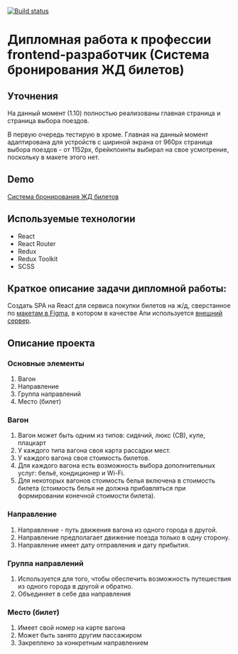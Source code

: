 [![Build status](https://ci.appveyor.com/api/projects/status/0aw4ixm1sjbkp7qj/branch/main?svg=true)](https://ci.appveyor.com/project/Sapogoha/fe-diploma-ticket-booking-system/branch/main)

# Дипломная работа к профессии frontend-разработчик (Система бронирования ЖД билетов)

## Уточнения

На данный момент (1.10) полностью реализованы главная страница и страница выбора поездов.

В первую очередь тестирую в хроме.
Главная на данный момент адаптирована для устройств с шириной экрана от 960px страница выбора поездов - от 1152px, брейкпоинты выбирал на свое усмотрение, поскольку в макете этого нет.

## Demo

[Система бронирования ЖД билетов](https://sapogoha.github.io/fe-diploma-ticket-booking-system)

## Используемые технологии

-  React
-  React Router
-  Redux
-  Redux Toolkit
-  SCSS

## Краткое описание задачи дипломной работы:

Создать SPA на React для сервиса покупки билетов на ж/д, сверстанное по [макетам в Figma](https://www.figma.com/file/7981GjEsjSpBUKolk4xFoT/%D0%97%D0%B0%D0%BA%D0%B0%D0%B7-%D0%B1%D0%B8%D0%BB%D0%B5%D1%82%D0%BE%D0%B2?node-id=0%3A1), в котором в качестве Апи используется [внешний сервер](https://netology-trainbooking.netoservices.ru/).

## Описание проекта

### Основные элементы

1. Вагон
1. Направление
1. Группа направлений
1. Место (билет)

### Вагон

1. Вагон может быть одним из типов: сидячий, люкс (СВ), купе, плацкарт
1. У каждого типа вагона своя карта рассадки мест.
1. У каждого вагона своя стоимость билетов.
1. Для каждого вагона есть возможность выбора дополнительных услуг:
   бельё, кондиционер и Wi-Fi.
1. Для некоторых вагонов стоимость белья включена в стоимость билета
   (стоимость белья не должна прибавляться при формировании конечной стоимости билета).

### Направление

1. Направление - путь движения вагона из одного города в другой.
1. Направление предполагает движение поезда только в одну сторону.
1. Направление имеет дату отправления и дату прибытия.

### Группа направлений

1. Используется для того, чтобы обеспечить возможность
   путешествия из одного города в другой и обратно.
1. Объединяет в себе два направления

### Место (билет)

1. Имеет свой номер на карте вагона
1. Может быть занято другим пассажиром
1. Закреплено за конкретным направлением
